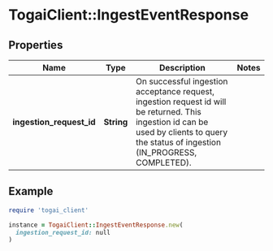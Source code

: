 # TogaiClient::IngestEventResponse

## Properties

| Name | Type | Description | Notes |
| ---- | ---- | ----------- | ----- |
| **ingestion_request_id** | **String** | On successful ingestion acceptance request, ingestion request id will be returned. This ingestion id can be used by clients to query the status of ingestion (IN_PROGRESS, COMPLETED). |  |

## Example

```ruby
require 'togai_client'

instance = TogaiClient::IngestEventResponse.new(
  ingestion_request_id: null
)
```

